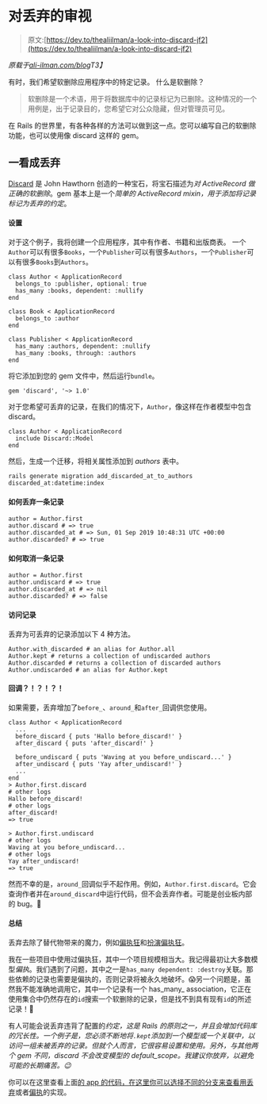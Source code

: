 # 对丢弃的审视

> 原文:[https://dev.to/thealiilman/a-look-into-discard-jf2](https://dev.to/thealiilman/a-look-into-discard-jf2)

*原载于[ali-ilman.com/blog](//ali-ilman.com/blog)T3】*

有时，我们希望软删除应用程序中的特定记录。
什么是软删除？

> 软删除是一个术语，用于将数据库中的记录标记为已删除。这种情况的一个用例是，出于记录目的，您希望它对公众隐藏，但对管理员可见。

在 Rails 的世界里，有各种各样的方法可以做到这一点。您可以编写自己的软删除功能，也可以使用像 discard 这样的 gem。

## [](#a-look-into-discard)一看成丢弃

[Discard](https://github.com/jhawthorn/discard) 是 John Hawthorn 创造的一种宝石，将宝石描述为*对 ActiveRecord 做正确的软删除*。gem 基本上是一个*简单的 ActiveRecord mixin，用于添加将记录标记为丢弃的约定*。

#### [](#setup)设置

对于这个例子，我将创建一个应用程序，其中有作者、书籍和出版商表。
一个`Author`可以有很多`Books`，一个`Publisher`可以有很多`Authors`，一个`Publisher`可以有很多`Books`到`Authors`。

```
class Author < ApplicationRecord
  belongs_to :publisher, optional: true
  has_many :books, dependent: :nullify
end

class Book < ApplicationRecord
  belongs_to :author
end

class Publisher < ApplicationRecord
  has_many :authors, dependent: :nullify
  has_many :books, through: :authors
end 
```

将它添加到您的 gem 文件中，然后运行`bundle`。

```
gem 'discard', '~> 1.0' 
```

对于您希望可丢弃的记录，在我们的情况下，`Author`，像这样在作者模型中包含 discard。

```
class Author < ApplicationRecord
  include Discard::Model
end 
```

然后，生成一个迁移，将相关属性添加到 *authors* 表中。

```
rails generate migration add_discarded_at_to_authors discarded_at:datetime:index 
```

#### [](#how-to-discard-a-record)如何丢弃一条记录

```
author = Author.first
author.discard # => true
author.discarded_at # => Sun, 01 Sep 2019 10:48:31 UTC +00:00
author.discarded? # => true 
```

#### [](#how-to-undiscard-a-record)如何取消一条记录

```
author = Author.first
author.undiscard # => true
author.discarded_at # => nil
author.discarded? # => false 
```

#### [](#accessing-records)访问记录

丢弃为可丢弃的记录添加以下 4 种方法。

```
Author.with_discarded # an alias for Author.all
Author.kept # returns a collection of undiscarded authors
Author.discarded # returns a collection of discarded authors
Author.undiscarded # an alias for Author.kept 
```

#### [](#callbacks)回调？！？！？！

如果需要，丢弃增加了`before_`、`around_`和`after_`回调供您使用。

```
class Author < ApplicationRecord
  ...
  before_discard { puts 'Hallo before_discard!' }
  after_discard { puts 'after_discard!' }

  before_undiscard { puts 'Waving at you before_undiscard...' }
  after_undiscard { puts 'Yay after_undiscard!' }
  ...
end
> Author.first.discard
# other logs
Hallo before_discard!
# other logs
after_discard!
=> true

> Author.first.undiscard
# other logs
Waving at you before_undiscard...
# other logs
Yay after_undiscard!
=> true 
```

然而不幸的是，`around_`回调似乎不起作用。例如，`Author.first.discard`。它会查询作者并在`around_discard`中运行代码，但不会丢弃作者。可能是创业板内部的 bug。🤔

#### [](#summary)总结

丢弃去除了替代物带来的魔力，例如[偏执狂](https://github.com/rubysherpas/paranoia)和[扮演偏执狂](https://github.com/ActsAsParanoid/acts_as_paranoid)。

我在一些项目中使用过偏执狂，其中一个项目规模相当大。我记得最初让大多数模型*偏执*。我们遇到了问题，其中之一是`has_many dependent: :destroy`关联。那些依赖的记录也需要是偏执的，否则记录将被永久地破坏。😱另一个问题是，虽然我不能准确地调用它，其中一个记录有一个 has_many_ association，它正在使用集合中仍然存在的`id`搜索一个软删除的记录，但是找不到具有现有`id`的所述记录！🤯

有人可能会说丢弃违背了配置的*约定，这是 Rails 的原则之一，并且会增加代码库的冗长性。一个例子是，您必须不断地将`.kept`添加到一个模型或一个关联中，以访问一组未被丢弃的记录。但就个人而言，它很容易设置和使用。另外，与其他两个 gem 不同，discard 不会改变模型的 default_scope。我建议你放弃，以避免可能的长期痛苦。😉*

你可以在这里查看上面[的 app 的代码，在这里你可以选择不同的分支来查看用](https://github.com/thealiilman/loeschen)[丢弃](https://github.com/thealiilman/loeschen/tree/feature/soft-delete-with-discard)或者[偏执](https://github.com/thealiilman/loeschen/tree/feature/soft-delete-with-paranoia)的实现。